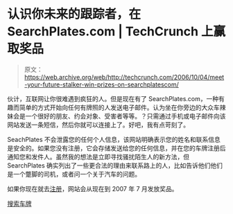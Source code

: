 # 认识你未来的跟踪者，在 SearchPlates.com | TechCrunch 上赢取奖品

> 原文：<https://web.archive.org/web/http://techcrunch.com/2006/10/04/meet-your-future-stalker-win-prizes-on-searchplatescom/>

伙计，互联网让你很难遇到疯狂的人。但是现在有了 SearchPlates.com，一种有趣而简单的方式开始向任何有牌照的人发送电子邮件。认为坐在你旁边的大众车辣妹会是一个很好的朋友、约会对象、受害者等等。？只需通过手机或电子邮件向该网站发送一条短信，然后你就可以连接上了。好吧，我有点苛刻了。

SeachPlates 不会泄露您的任何个人信息，该网站明确表示您的姓名和联系信息是安全的。如果您没有注册，它会存储发送给您的任何信息，并在您的车牌注册后通知您和发件人。虽然我的想法是立即寻找骚扰陌生人的新方法，但 SearchPlates 确实列出了一些更合法的理由来联系路上的人，比如告诉他们他们是一个蹩脚的司机，或者问一个关于汽车的问题。

如果你现在就去[注册](https://web.archive.org/web/20160312125708/http://www.searchplates.com/registration.aspx)，网站会从现在到 2007 年 7 月发放奖品。

[搜索车牌](https://web.archive.org/web/20160312125708/http://www.searchplates.com/search.aspx)